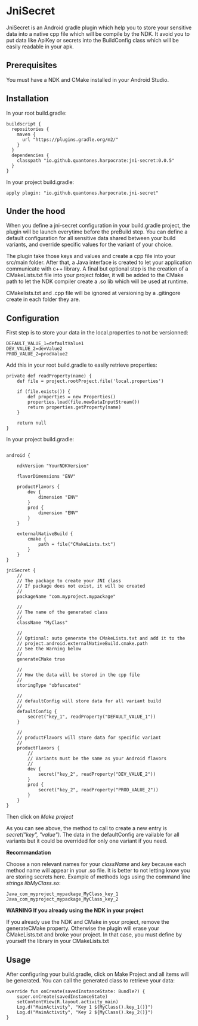 
# JniSecret

JniSecret is an Android gradle plugin which help you to store your sensitive data into a native cpp file which will be compile by the NDK. It avoid you to put data like ApiKey or secrets into the BuildConfig class which will be easily readable in your apk.

## Prerequisites

You must have a NDK and CMake installed in your Android Studio.

## Installation

In your root build.gradle:

```
buildscript {
  repositories {
    maven {
      url "https://plugins.gradle.org/m2/"
    }
  }
  dependencies {
    classpath "io.github.quantones.harpocrate:jni-secret:0.0.5"
  }
}
```

In your project build.gradle:

```
apply plugin: "io.github.quantones.harpocrate.jni-secret"
```

## Under the hood

When you define a jni-secret configuration in your build.gradle project, the plugin will be launch everytime before the preBuild step. You can define a default configuration for all sensitive data shared between your build variants, and override specific values for the variant of your choice.

The plugin take those keys and values and create a cpp file into your src/main folder. After that, a Java interface is created to let your application communicate with c++ library. A final but optional step is the creation of a CMakeLists.txt file into your project folder, it will be added to the CMake path to let the NDK compiler create a .so lib which will be used at runtime.

CMakelists.txt and .cpp file will be ignored at versioning by a .gitingore create in each folder they are.

## Configuration

First step is to store your data in the local.properties to not be versionned:

```
DEFAULT_VALUE_1=defaultValue1
DEV_VALUE_2=devValue2
PROD_VALUE_2=prodValue2
```

Add this in your root build.gradle to easily retrieve properties:

```
private def readProperty(name) {
    def file = project.rootProject.file('local.properties')

    if (file.exists()) {
        def properties = new Properties()
        properties.load(file.newDataInputStream())
        return properties.getProperty(name)
    }

    return null
}
```

In your project build.gradle:

```

android {

    ndkVersion "YourNDKVersion"

    flavorDimensions "ENV"

    productFlavors {
        dev {
            dimension "ENV"
        }
        prod {
            dimension "ENV"
        }
    }

    externalNativeBuild {
        cmake {
            path = file("CMakeLists.txt")
        }
    }
}

jniSecret {
    //
    // The package to create your JNI class
    // If package does not exist, it will be created
    //
    packageName "com.myproject.mypackage"

    //
    // The name of the generated class
    //
    className "MyClass"

    //
    // Optional: auto generate the CMakeLists.txt and add it to the
    // project.android.externalNativeBuild.cmake.path
    // See the Warning below
    //
    generateCMake true

    //
    // How the data will be stored in the cpp file
    //
    storingType "obfuscated"

    //
    // defaultConfig will store data for all variant build
    //
    defaultConfig {
        secret("key_1", readProperty("DEFAULT_VALUE_1"))
    }

    //
    // productFlavors will store data for specific variant
    //
    productFlavors {
        //
        // Variants must be the same as your Android flavors
        //
        dev {
            secret("key_2", readProperty("DEV_VALUE_2"))
        }
        prod {
            secret("key_2", readProperty("PROD_VALUE_2"))
        }
    }
}
```

Then click on *Make project*

As you can see above, the method to call to create a new entry is *secret("key", "value")*. The data in the defaultConfig are vailable for all variants but it could be overrided for only one variant if you need.

**Recommandation**

Choose a non relevant names for your *className* and *key* because each method name will appear in your .so file. It is better to not letting know you are storing secrets here.
Example of methods logs using the command line *strings libMyClass.so*:

```
Java_com_myproject_mypackage_MyClass_key_1
Java_com_myproject_mypackage_MyClass_key_2
```

**WARNING If you already using the NDK in your project**

If you already use the NDK and CMake in your project, remove the generateCMake property. Otherwise the plugin will erase your CMakeLists.txt and broke your project. In that case, you must define by yourself the library in your CMakeLists.txt

## Usage

After configuring your build.gradle, click on Make Project and all items will be generated. You can call the generated class to retrieve your data:

```
override fun onCreate(savedInstanceState: Bundle?) {
    super.onCreate(savedInstanceState)
    setContentView(R.layout.activity_main)
    Log.d("MainActivity", "Key 1 ${MyClass().key_1()}")
    Log.d("MainActivity", "Key 2 ${MyClass().key_2()}")
}
```